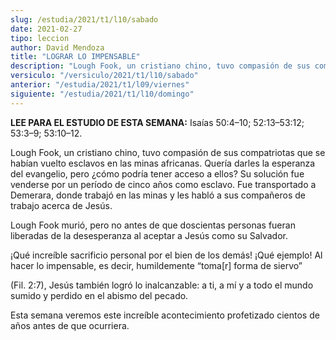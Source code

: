 ```yaml
---
slug: /estudia/2021/t1/l10/sabado
date: 2021-02-27
tipo: leccion
author: David Mendoza
title: "LOGRAR LO IMPENSABLE"
description: "Lough Fook, un cristiano chino, tuvo compasión de sus compatriotas que se habían vuelto esclavos en las minas africanas. Quería darles la esperanza del evangelio, pero ¿cómo podría tener acceso a ellos? Su solución fue venderse por un período de cinco años como esclavo"
versiculo: "/versiculo/2021/t1/l10/sabado"
anterior: "/estudia/2021/t1/l09/viernes"
siguiente: "/estudia/2021/t1/l10/domingo"
---
```


**LEE PARA EL ESTUDIO DE ESTA SEMANA:** Isaías 50:4–10;
52:13–53:12; 53:3–9; 53:10–12.


Lough Fook, un cristiano chino, tuvo compasión de sus
compatriotas que se habían vuelto esclavos en las minas
africanas. Quería darles la esperanza del evangelio, pero
¿cómo podría tener acceso a ellos? Su solución fue
venderse por un período de cinco años como esclavo. Fue
transportado a Demerara, donde trabajó en las minas y les
habló a sus compañeros de trabajo acerca de Jesús.


Lough Fook murió, pero no antes de que doscientas personas fueran
liberadas de la desesperanza al aceptar a Jesús como su Salvador.


¡Qué increíble sacrificio personal por el bien de los
demás! ¡Qué ejemplo! Al hacer lo impensable, es decir,
humildemente “toma[r] forma de siervo”


(Fil. 2:7), Jesús también logró lo inalcanzable: a ti,
a mí y a todo el mundo sumido y perdido en el abismo del pecado.


Esta semana veremos este increíble acontecimiento profetizado
cientos de años antes de que ocurriera.
